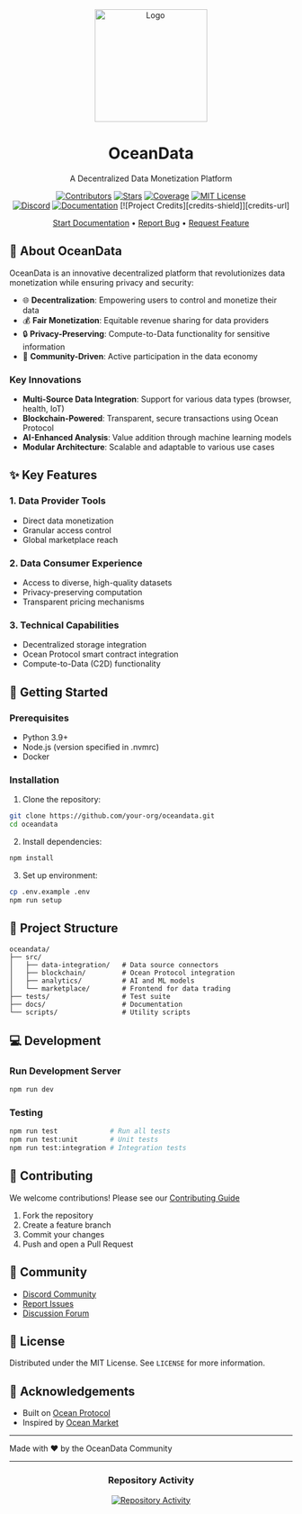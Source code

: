 <div align="center">
  <img src="./docs/static/img/logo.png" alt="Logo" width="200">
  <h1>OceanData</h1>
  <p>A Decentralized Data Monetization Platform</p>

  [![Contributors][contributors-shield]][contributors-url]
  [![Stars][stars-shield]][stars-url]
  [![Coverage][coverage-shield]][coverage-url]
  [![MIT License][license-shield]][license-url]
  <br/>
  [![Discord][discord-shield]][discord-url]
  [![Documentation][docs-shield]][docs-url]
  [![Project Credits][credits-shield]][credits-url]

  [Start Documentation](https://github.com/EcoSphereNetwork/ESN_Repo-Template/blob/main/docs/README.md) •
  [Report Bug](https://github.com/EcoSphereNetwork/ESN_Repo-Template/issues) •
  [Request Feature](https://github.com/EcoSphereNetwork/ESN_Repo-Template/issues)
</div>



## 🎯 About OceanData

OceanData is an innovative decentralized platform that revolutionizes data monetization while ensuring privacy and security:

- 🌐 **Decentralization**: Empowering users to control and monetize their data
- 💰 **Fair Monetization**: Equitable revenue sharing for data providers
- 🔒 **Privacy-Preserving**: Compute-to-Data functionality for sensitive information
- 🤝 **Community-Driven**: Active participation in the data economy

### Key Innovations

- **Multi-Source Data Integration**: Support for various data types (browser, health, IoT)
- **Blockchain-Powered**: Transparent, secure transactions using Ocean Protocol
- **AI-Enhanced Analysis**: Value addition through machine learning models
- **Modular Architecture**: Scalable and adaptable to various use cases

## ✨ Key Features

### 1. Data Provider Tools
- Direct data monetization
- Granular access control
- Global marketplace reach

### 2. Data Consumer Experience
- Access to diverse, high-quality datasets
- Privacy-preserving computation
- Transparent pricing mechanisms

### 3. Technical Capabilities
- Decentralized storage integration
- Ocean Protocol smart contract integration
- Compute-to-Data (C2D) functionality

## 🚀 Getting Started

### Prerequisites
- Python 3.9+
- Node.js (version specified in .nvmrc)
- Docker

### Installation

1. Clone the repository:
```bash
git clone https://github.com/your-org/oceandata.git
cd oceandata
```

2. Install dependencies:
```bash
npm install
```

3. Set up environment:
```bash
cp .env.example .env
npm run setup
```

## 📁 Project Structure
```
oceandata/
├── src/
│   ├── data-integration/   # Data source connectors
│   ├── blockchain/         # Ocean Protocol integration
│   ├── analytics/          # AI and ML models
│   └── marketplace/        # Frontend for data trading
├── tests/                  # Test suite
├── docs/                   # Documentation
└── scripts/                # Utility scripts
```

## 💻 Development

### Run Development Server
```bash
npm run dev
```

### Testing
```bash
npm run test             # Run all tests
npm run test:unit        # Unit tests
npm run test:integration # Integration tests
```

## 🤝 Contributing

We welcome contributions! Please see our [Contributing Guide](CONTRIBUTING.md)

1. Fork the repository
2. Create a feature branch
3. Commit your changes
4. Push and open a Pull Request

## 💬 Community

- [Discord Community][discord-url]
- [Report Issues](https://github.com/your-org/oceandata/issues)
- [Discussion Forum](https://github.com/your-org/oceandata/discussions)

## 📄 License

Distributed under the MIT License. See `LICENSE` for more information.

## 🌟 Acknowledgements

- Built on [Ocean Protocol](https://oceanprotocol.com/)
- Inspired by [Ocean Market](https://market.oceanprotocol.com/)

---


  Made with ❤️ by the OceanData Community

---

<div align="center">

### Repository Activity

[![Repository Activity][activity-graph]][activity-url]

</div>

<!-- MARKDOWN LINKS & IMAGES -->

[contributors-shield]: https://img.shields.io/github/contributors/your-org/oceandata?style=for-the-badge&color=blue
[contributors-url]: https://github.com/your-org/oceandata/graphs/contributors
[stars-shield]: https://img.shields.io/github/stars/your-org/oceandata?style=for-the-badge&color=blue
[stars-url]: https://github.com/your-org/oceandata/stargazers
[coverage-shield]: https://img.shields.io/codecov/c/github/your-org/oceandata?style=for-the-badge&color=blue
[coverage-url]: https://codecov.io/github/your-org/oceandata
[license-shield]: https://img.shields.io/github/license/your-org/oceandata?style=for-the-badge&color=blue
[license-url]: https://github.com/your-org/oceandata/blob/main/LICENSE
[discord-shield]: https://img.shields.io/badge/Discord-Join%20Us-purple?logo=discord&logoColor=white&style=for-the-badge
[discord-url]: https://discord.gg/oceandata-community
[docs-shield]: https://img.shields.io/badge/Documentation-000?logo=googledocs&logoColor=FFE165&style=for-the-badge
[docs-url]: https://github.com/your-org/oceandata/wiki
[activity-graph]: https://repobeats.axiom.co/api/embed/8d1a53c73cf5523d0e52a6cc5b74bce75eecc801.svg
[activity-url]: https://repobeats.axiom.co
